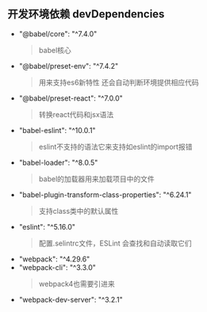 ## 开发环境依赖 devDependencies
  
* "@babel/core": "^7.4.0"
  > babel核心
* "@babel/preset-env": "^7.4.2"
  > 用来支持es6新特性 还会自动判断环境提供相应代码
* "@babel/preset-react": "^7.0.0"
  > 转换react代码和jsx语法
* "babel-eslint": "^10.0.1"
  > eslint不支持的语法它来支持如eslint的import报错
* "babel-loader": "^8.0.5"
  > babel的加载器用来加载项目中的文件
* "babel-plugin-transform-class-properties": "^6.24.1"
  > 支持class类中的默认属性
* "eslint": "^5.16.0"
  > 配置.selintrc文件，ESLint 会查找和自动读取它们
* "webpack": "^4.29.6"
* "webpack-cli": "^3.3.0"
  > webpack4也需要引进来
* "webpack-dev-server": "^3.2.1"


